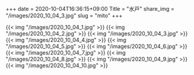 +++
date  = 2020-10-04T16:36:15+09:00
Title = "水戸"
share_img = "/images/2020_10_04_3.jpg"
slug = "mito"
+++


{{< img "/images/2020_10_04_1.jpg" >}}
{{< img "/images/2020_10_04_2.jpg" >}}
{{< img "/images/2020_10_04_3.jpg" >}}
{{< img "/images/2020_10_04_4.jpg" >}}
{{< img "/images/2020_10_04_5.jpg" >}}
{{< img "/images/2020_10_04_6.jpg" >}}
{{< img "/images/2020_10_04_7.jpg" >}}
{{< img "/images/2020_10_04_8.jpg" >}}
{{< img "/images/2020_10_04_9.jpg" >}}
{{< img "/images/2020_10_04_10.jpg" >}}
